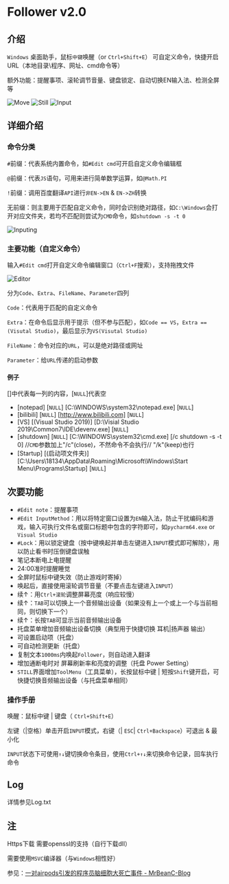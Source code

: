 # Follower v2.0

## 介绍

`Windows` 桌面助手，鼠标`中键`唤醒（or `Ctrl+Shift+E`）
可自定义命令，快捷开启URL（本地目录\程序、网址、cmd命令等）

额外功能：提醒事项、滚轮调节音量、键盘锁定、自动切换EN输入法、检测全屏等

![Move](https://s1.ax1x.com/2022/05/23/X9uXdK.png)  ![Still](https://s1.ax1x.com/2022/05/23/X9KiLt.png)  ![Input](https://s1.ax1x.com/2022/05/23/X9KeJg.png)

## 详细介绍

### 命令分类

`#`前缀：代表系统内置命令，如`#Edit cmd`可开启自定义命令编辑框

`@`前缀：代表`JS`语句，可用来进行简单数学运算，如`@Math.PI`

`!`前缀：调用百度翻译`API`进行`非EN->EN` & `EN->ZH`转换

无前缀：则主要用于匹配自定义命令，同时会识别绝对路径，如`C:\Windows`会打开对应文件夹，若均不匹配则尝试为`CMD`命令，如`shutdown -s -t 0`

![Inputing](https://s1.ax1x.com/2022/05/23/X9K8oT.png)

### 主要功能（自定义命令）

输入`#Edit cmd`打开自定义命令编辑窗口（`Ctrl+F`搜索），支持拖拽文件

![Editor](https://s1.ax1x.com/2022/05/23/X9KITf.md.png)

分为`Code`、`Extra`、`FileName`、`Parameter`四列

`Code`：代表用于匹配的自定义命令

`Extra`：在命令后显示用于提示（但不参与匹配），如`Code == VS`，`Extra == (Visutal Studio)`，最后显示为`VS(Visutal Studio)`

`FileName`：命令对应的`URL`，可以是绝对路径或网址

`Parameter`：给`URL`传递的启动参数

#### 例子

[]中代表每一列的内容，[`NULL`]代表空

- [notepad] [`NULL`] [C:\WINDOWS\system32\notepad.exe] [`NULL`]
- [bilibili] [`NULL`] [http://www.bilibili.com] [`NULL`]
- [VS] [(Visual Studio 2019)] [D:\Visial Studio 2019\Common7\IDE\devenv.exe] [`NULL`]
- [shutdown] [`NULL`] [C:\WINDOWS\system32\cmd.exe] [/c shutdown -s -t 0]    //`CMD`参数加上"/c"(close)，不然命令不会执行// "/k"(keep)也行
- [Startup] [(启动项文件夹)] [C:\Users\18134\AppData\Roaming\Microsoft\Windows\Start Menu\Programs\Startup] [`NULL`]

## 次要功能

- `#Edit note`：提醒事项
- `#Edit InputMethod`：用以将特定窗口设置为`EN`输入法，防止干扰编码和游戏，输入可执行文件名或窗口标题中包含的字符即可，如`pycharm64.exe` or `Visual Studio`
- `#Lock`：用以锁定键盘（按中键唤起并单击左键进入`INPUT`模式即可解除），用以防止看书时压倒键盘误触
- 笔记本断电上电提醒
- 24:00准时提醒睡觉
- 全屏时鼠标中键失效（防止游戏时寄掉）
- 唤起后，直接使用滚轮调节音量（不要点击左键进入`INPUT`）
- 续↑：用`Ctrl+滚轮`调整屏幕亮度（响应较慢）
- 续↑：`TAB`可以切换上一个音频输出设备（如果没有上一个或上一个与当前相同，则切换下一个）
- 续↑：长按`TAB`可显示当前音频输出设备
- 托盘菜单增加音频输出设备切换（典型用于快捷切换 耳机|扬声器 输出）
- 可设置启动项（托盘）
- 可自动检测更新（托盘）
- 复制文本`1000ms`内唤起`Follower`，则自动进入翻译
- 增加通断电时对 屏幕刷新率和亮度的调整（托盘 Power Setting）
- `STILL`界面增加`ToolMenu`（工具菜单），长按鼠标中键 | 短按`Shift`键开启，可快捷切换音频输出设备（与托盘菜单相同）

### 操作手册

唤醒：鼠标中键 | 键盘（ `Ctrl+Shift+E`）

左键（|空格）单击开启`INPUT`模式，右键（| `ESC`| `Ctrl+Backspace`）可退出 & 最小化

`INPUT`状态下可使用`↑↓`键切换命令条目，使用`Ctrl+↑↓`来切换命令记录，回车执行命令

## Log

详情参见Log.txt

## 注

Https下载 需要openssl的支持（自行下载dll）

需要使用`MSVC`编译器（与`Windows`相性好）

参见：[一对airpods引发的程序员脑细胞大死亡事件 - MrBeanC-Blog](https://mrbeancpp.github.io/2022/10/10/%E4%B8%80%E5%AF%B9airpods%E5%BC%95%E5%8F%91%E7%9A%84%E7%A8%8B%E5%BA%8F%E5%91%98%E8%84%91%E7%BB%86%E8%83%9E%E5%A4%A7%E6%AD%BB%E4%BA%A1%E4%BA%8B%E4%BB%B6/)
